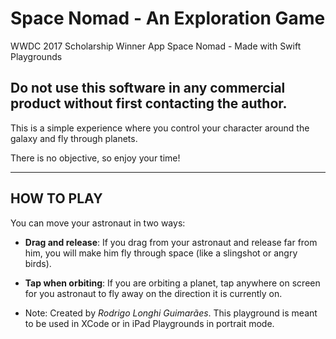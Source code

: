 # Space Nomad - An Exploration Game
WWDC 2017 Scholarship Winner App Space Nomad - Made with Swift Playgrounds

Do not use this software in any commercial product without first contacting the author.
 ---
 This is a simple experience where you control your character around the galaxy and fly through planets.

 There is no objective, so enjoy your time!

 ---

 ## HOW TO PLAY

 You can move your astronaut in two ways:

 - **Drag and release**: If you drag from your astronaut and release far from him, you will make him fly through space (like a slingshot or angry birds).
 - **Tap when orbiting**: If you are orbiting a planet, tap anywhere on screen for you astronaut to fly away on the direction it is currently on.

 - Note: Created by *Rodrigo Longhi Guimarães*. This playground is meant to be used in XCode or in iPad Playgrounds in portrait mode.
